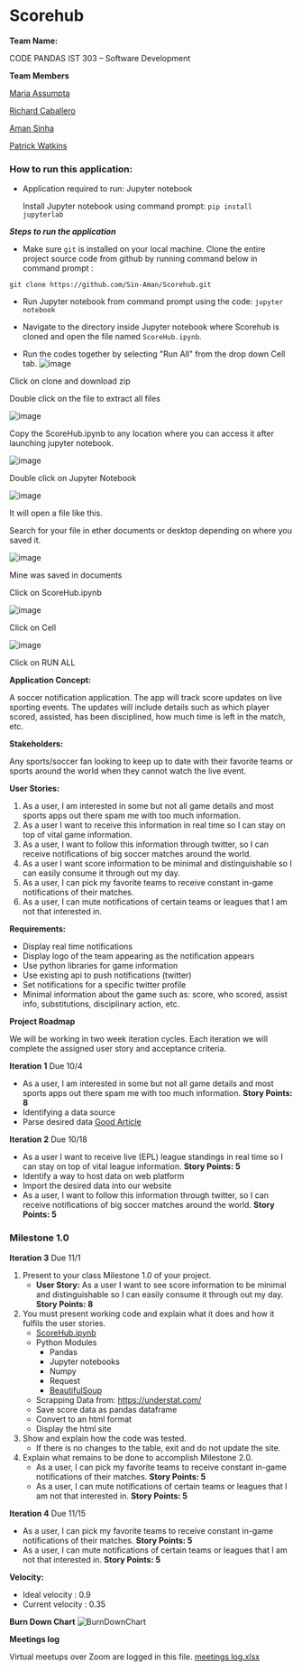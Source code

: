 # **Scorehub**

**Team Name:**

CODE PANDAS
IST 303 – Software Development

**Team Members**

 [Maria Assumpta](https://cgu.instructure.com/groups/6458/users/19802)

 [Richard Caballero](https://cgu.instructure.com/groups/6458/users/17970)

 [Aman Sinha](https://cgu.instructure.com/groups/6458/users/18675)

 [Patrick Watkins](https://cgu.instructure.com/groups/6458/users/19938)

### How to run this application:

* Application required to run:
  Jupyter notebook
  
  Install Jupyter notebook using command prompt:
  `pip install jupyterlab`


***Steps to run the application***

* Make sure `git` is installed on your local machine. Clone the entire project source code from github by running command below in command prompt : 

 `git clone https://github.com/Sin-Aman/Scorehub.git`

* Run Jupyter notebook from command prompt using the code:
  `jupyter notebook`
  
* Navigate to the directory inside Jupyter notebook where Scorehub is cloned and open the file named `ScoreHub.ipynb`. 

* Run the codes together by selecting "Run All" from the drop down Cell tab.
![image](https://user-images.githubusercontent.com/112525909/200098224-477b8aa1-d711-43fb-ba54-bfaf8f88a84d.png)

Click on clone and download zip

Double click on the file to extract all files 

![image](https://user-images.githubusercontent.com/112525909/200098239-46b0bbf0-1bb6-46c5-a796-65a45e1ad0ea.png)
 
 Copy the ScoreHub.ipynb to any location where you can access it after launching jupyter notebook.
 
 ![image](https://user-images.githubusercontent.com/112525909/200098260-3265548f-650b-4ec6-a8a6-9c666d292c32.png)
 
Double click on Jupyter Notebook

![image](https://user-images.githubusercontent.com/112525909/200098296-fb2b440a-97f8-4543-9966-668894b5c58f.png)

It will open a file like this.

Search for your file in ether documents or desktop depending on where you saved it.

![image](https://user-images.githubusercontent.com/112525909/200098310-c5982308-272b-48cf-8a0d-82aee6a49650.png)

Mine was saved in documents

Click on ScoreHub.ipynb

![image](https://user-images.githubusercontent.com/112525909/200098319-b2570a9d-8c24-467d-9912-7f1a160f4284.png)

Click on Cell

![image](https://user-images.githubusercontent.com/112525909/200098336-65fdb011-df4c-4890-91f4-3b9dbdfadf97.png)

Click on RUN ALL
 
**Application Concept:**

A soccer notification application. The app will track score updates on live sporting events. The updates will include details such as which player scored, assisted, has been disciplined, how much time is left in the match, etc.

**Stakeholders:**

Any sports/soccer fan looking to keep up to date with their favorite teams or sports around the world when they cannot watch the live event.

**User Stories:**

1. As a user, I am interested in some but not all game details and most sports apps out there spam me with too much information. 
2. As a user I want to receive this information in real time so I can stay on top of vital game information. 
3. As a user, I want to follow this information through twitter, so I can receive notifications of big soccer matches around the world.
4. As a user I want score information to be minimal and distinguishable so I can easily consume it through out my day. 
5. As a user, I can pick my favorite teams to receive constant in-game notifications of their matches.
6. As a user, I can mute notifications of certain teams or leagues that I am not that interested in.

**Requirements:**

* Display real time notifications
* Display logo of the team appearing as the notification appears
* Use python libraries for game information
* Use existing api to push notifications (twitter)
* Set notifications for a specific twitter profile
* Minimal information about the game such as: score, who scored, assist info, substitutions, disciplinary action, etc.



**Project Roadmap**

We will be working in two week iteration cycles. Each iteration we will complete the assigned user story and acceptance criteria. 

**Iteration 1** Due 10/4

* As a user, I am interested in some but not all game details and most sports apps out there spam me with too much information. **Story Points: 8** 
* Identifying a data source
* Parse desired data [Good Article](https://towardsdatascience.com/web-scraping-advanced-football-statistics-11cace1d863a) 

**Iteration 2** Due 10/18

* As a user I want to receive live (EPL) league standings in real time so I can stay on top of vital league information. **Story Points: 5**
* Identify a way to host data on web platform
* Import the desired data into our website 
* As a user, I want to follow this information through twitter, so I can receive notifications of big soccer matches around the world. **Story Points: 5** 

### Milestone 1.0
**Iteration 3** Due 11/1
1. Present to your class Milestone 1.0 of your project.
   - **User Story:** As a user I want to see score information to be minimal and distinguishable so I can easily consume it through out my day. **Story Points: 8**
2. You must present working code and explain what it does and how it fulfils the user stories.
   - [ScoreHub.ipynb](https://github.com/Sin-Aman/Scorehub/blob/main/ScoreHub.ipynb)
   - Python Modules
      - Pandas
      - Jupyter notebooks
      - Numpy
      - Request
      - [BeautifulSoup](https://pypi.org/project/beautifulsoup4/)
   - Scrapping Data from: https://understat.com/
   - Save score data as pandas dataframe
   - Convert to an html format
   - Display the html site
3. Show and explain how the code was tested.
   - If there is no changes to the table, exit and do not update the site. 
4. Explain what remains to be done to accomplish Milestone 2.0.
   - As a user, I can pick my favorite teams to receive constant in-game notifications of their matches. **Story Points: 5** 
   - As a user, I can mute notifications of certain teams or leagues that I am not that interested in. **Story Points: 5** 


**Iteration 4** Due 11/15

* As a user, I can pick my favorite teams to receive constant in-game notifications of their matches. **Story Points: 5** 
* As a user, I can mute notifications of certain teams or leagues that I am not that interested in. **Story Points: 5** 

**Velocity:** 
* Ideal velocity : 0.9
* Current velocity : 0.35

**Burn Down Chart**
![BurnDownChart](https://user-images.githubusercontent.com/108439592/197363025-ae7b7d30-4cf4-4912-ab07-a7115fca19c0.jpg)

**Meetings log**

Virtual meetups over Zoom are logged in this file.
[meetings log.xlsx](https://github.com/Sin-Aman/Scorehub/files/9912684/meetings.log.xlsx)
